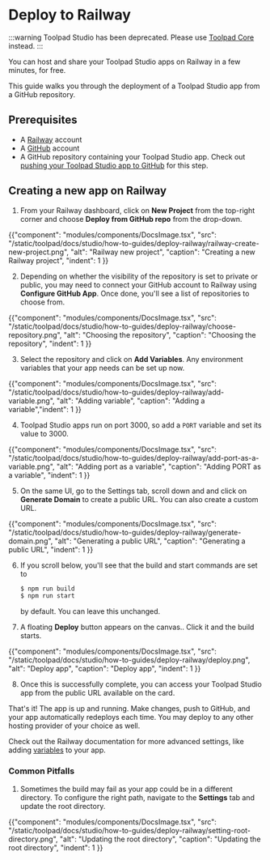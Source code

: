 # Deploy to Railway

:::warning
Toolpad Studio has been deprecated. Please use [Toolpad Core](/toolpad/) instead.
:::

<p class="description">You can host and share your Toolpad Studio apps on Railway in a few minutes, for free.</p>

This guide walks you through the deployment of a Toolpad Studio app from a GitHub repository.

## Prerequisites

- A [Railway](https://railway.com/) account
- A [GitHub](https://github.com) account
- A GitHub repository containing your Toolpad Studio app. Check out [pushing your Toolpad Studio app to GitHub](/toolpad/studio/how-to-guides/render-deploy/#pushing-your-toolpad-studio-app-to-github) for this step.

## Creating a new app on Railway

1. From your Railway dashboard, click on **New Project** from the top-right corner and choose **Deploy from GitHub repo** from the drop-down.

{{"component": "modules/components/DocsImage.tsx", "src": "/static/toolpad/docs/studio/how-to-guides/deploy-railway/railway-create-new-project.png", "alt": "Railway new project", "caption": "Creating a new Railway project", "indent": 1 }}

2. Depending on whether the visibility of the repository is set to private or public, you may need to connect your GitHub account to Railway using **Configure GitHub App**. Once done, you'll see a list of repositories to choose from.

{{"component": "modules/components/DocsImage.tsx", "src": "/static/toolpad/docs/studio/how-to-guides/deploy-railway/choose-repository.png", "alt": "Choosing the repository", "caption": "Choosing the repository", "indent": 1 }}

3. Select the repository and click on **Add Variables**. Any environment variables that your app needs can be set up now.

{{"component": "modules/components/DocsImage.tsx", "src": "/static/toolpad/docs/studio/how-to-guides/deploy-railway/add-variable.png", "alt": "Adding variable", "caption": "Adding a variable","indent": 1 }}

4. Toolpad Studio apps run on port 3000, so add a `PORT` variable and set its value to 3000.

{{"component": "modules/components/DocsImage.tsx", "src": "/static/toolpad/docs/studio/how-to-guides/deploy-railway/add-port-as-a-variable.png", "alt": "Adding port as a variable", "caption": "Adding PORT as a variable", "indent": 1 }}

5. On the same UI, go to the Settings tab, scroll down and and click on **Generate Domain** to create a public URL. You can also create a custom URL.

{{"component": "modules/components/DocsImage.tsx", "src": "/static/toolpad/docs/studio/how-to-guides/deploy-railway/generate-domain.png", "alt": "Generating a public URL", "caption": "Generating a public URL", "indent": 1 }}

6. If you scroll below, you'll see that the build and start commands are set to

   ```bash
   $ npm run build
   $ npm run start
   ```

   by default. You can leave this unchanged.

7. A floating **Deploy** button appears on the canvas.. Click it and the build starts.

{{"component": "modules/components/DocsImage.tsx", "src": "/static/toolpad/docs/studio/how-to-guides/deploy-railway/deploy.png", "alt": "Deploy app", "caption": "Deploy app", "indent": 1 }}

8. Once this is successfully complete, you can access your Toolpad Studio app from the public URL available on the card.

That's it! The app is up and running. Make changes, push to GitHub, and your app automatically redeploys each time. You may deploy to any other hosting provider of your choice as well.

Check out the Railway documentation for more advanced settings, like adding [variables](https://docs.railway.com/guides/variables) to your app.

### Common Pitfalls

1. Sometimes the build may fail as your app could be in a different directory. To configure the right path, navigate to the **Settings** tab and update the root directory.

{{"component": "modules/components/DocsImage.tsx", "src": "/static/toolpad/docs/studio/how-to-guides/deploy-railway/setting-root-directory.png", "alt": "Updating the root directory", "caption": "Updating the root directory", "indent": 1 }}
